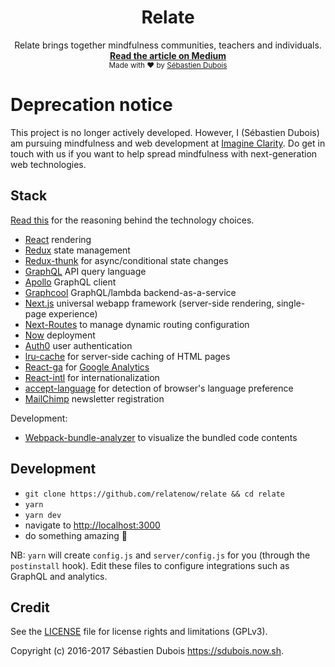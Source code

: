 <div align="center">
  <h1>Relate</h1>
  Relate brings together mindfulness communities, teachers and individuals.
  <br />
  <strong>
    <a href="https://medium.com/@sedubois/the-way-we-relate-the-world-we-create-2d8f79300b7f">
      Read the article on Medium
    </a>
  </strong>
  <br />
  <sub>Made with ❤︎ by <a href="https://sdubois.now.sh">Sébastien Dubois</a></sub>
</div>

# Deprecation notice

This project is no longer actively developed. However, I (Sébastien Dubois) am pursuing mindfulness and web development at [Imagine Clarity](http://imagineclarity.com). Do get in touch with us if you want to help spread mindfulness with next-generation web technologies.

## Stack

[Read this](https://github.com/relatenow/relate/issues/5) for the reasoning behind the technology choices.

- [React](https://facebook.github.io/react) rendering
- [Redux](http://redux.js.org) state management
- [Redux-thunk](https://github.com/gaearon/redux-thunk) for async/conditional state changes
- [GraphQL](http://graphql.org) API query language
- [Apollo](http://dev.apollodata.com) GraphQL client
- [Graphcool](https://www.graph.cool) GraphQL/lambda backend-as-a-service
- [Next.js](https://zeit.co/blog/next) universal webapp framework (server-side rendering, single-page experience)
- [Next-Routes](https://github.com/fridays/next-routes) to manage dynamic routing configuration
- [Now](https://zeit.co/now) deployment
- [Auth0](https://auth0.com) user authentication
- [lru-cache](https://github.com/isaacs/node-lru-cache) for server-side caching of HTML pages
- [React-ga](https://github.com/react-ga/react-ga) for [Google Analytics](https://www.google.com/analytics)</a>
- [React-intl](https://github.com/yahoo/react-intl) for internationalization
- [accept-language](https://github.com/tinganho/node-accept-language) for detection of browser's language preference
- [MailChimp](https://mailchimp.com) newsletter registration

Development:
- [Webpack-bundle-analyzer](https://github.com/th0r/webpack-bundle-analyzer) to visualize the bundled code contents

## Development

- `git clone https://github.com/relatenow/relate && cd relate`
- `yarn`
- `yarn dev`
- navigate to <http://localhost:3000>
- do something amazing :tada:

NB: `yarn` will create `config.js` and `server/config.js` for you (through the `postinstall` hook). Edit these files to configure integrations such as GraphQL and analytics.

## Credit

See the [LICENSE](LICENSE) file for license rights and limitations (GPLv3).

Copyright (c) 2016-2017 Sébastien Dubois <https://sdubois.now.sh>.
